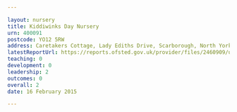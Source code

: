 ```yaml
---

layout: nursery
title: Kiddiwinks Day Nursery
urn: 400091
postcode: YO12 5RW
address: Caretakers Cottage, Lady Ediths Drive, Scarborough, North Yorkshire, YO12 5RW
latestReportUrl: https://reports.ofsted.gov.uk/provider/files/2460909/urn/400091.pdf
teaching: 0
development: 0
leadership: 2
outcomes: 0
overall: 2
date: 16 February 2015

---
```

